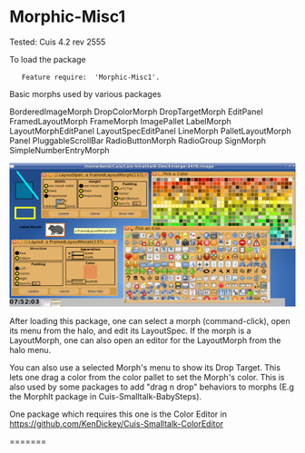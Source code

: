 Morphic-Misc1
=============
Tested: Cuis 4.2 rev 2555

To load the package
 ````Smalltalk
	Feature require:  'Morphic-Misc1'.
````

Basic morphs used by various packages 

  BorderedImageMorph 
  DropColorMorph 
  DropTargetMorph 
  EditPanel 
  FramedLayoutMorph 
  FrameMorph 
  ImagePallet 
  LabelMorph 
  LayoutMorphEditPanel 
  LayoutSpecEditPanel 
  LineMorph 
  PalletLayoutMorph 
  Panel 
  PluggableScrollBar 
  RadioButtonMorph 
  RadioGroup 
  SignMorph 
  SimpleNumberEntryMorph 

![Misc1 Morphs in Cuis](Misc1-Screenshot.png)

After loading this package, one can select a morph (command-click), open its menu from the halo, and edit its LayoutSpec.
If the morph is a LayoutMorph, one can also open an editor for the LayoutMorph from the halo menu. 

You can also use a selected Morph's menu to show its Drop Target.  This lets one drag a color from the color pallet to set the Morph's color.  This is also used by some packages to add "drag n drop" behaviors to morphs (E.g the MorphIt package in Cuis-Smalltalk-BabySteps).

One package which requires this one is the Color Editor in https://github.com/KenDickey/Cuis-Smalltalk-ColorEditor

=======
